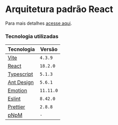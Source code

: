 # Arquitetura padrão React

Para mais detalhes [acesse aqui](https://github.com/eduzz/front-end/wiki/Arquiteturas-padr%C3%B5es%3A-React).

### Tecnologia utilizadas

| Tecnologia | Versão |
|--|--|
| [Vite](https://vitejs.dev) | `4.3.9` |
| [React](https://react.dev) | `18.2.0` |
| [Typescript](https://www.typescriptlang.org) | `5.1.3` |
| [Ant Design](https://ant.design) | `5.6.1` |
| [Emotion](https://emotion.sh/docs/introduction) | `11.11.0` |
| [Eslint](https://eslint.org) | `8.42.0` |
| [Prettier](https://prettier.io) | `2.8.8` |
| [pNpM](https://pnpm.io) | `-` |
